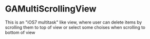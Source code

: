 GAMultiScrollingView
====================

This is an "iOS7 multitask" like view, where user can delete items by scrolling them to top of view or select some choises when scrolling to bottom of view
